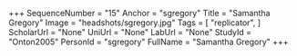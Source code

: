 +++
SequenceNumber = "15"
Anchor = "sgregory"
Title = "Samantha Gregory"
Image = "headshots/sgregory.jpg"
Tags = [ "replicator", ]
ScholarUrl = "None"
UniUrl = "None"
LabUrl = "None"
StudyId = "Onton2005"
PersonId = "sgregory"
FullName = "Samantha Gregory"
+++